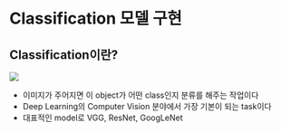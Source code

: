# Classification 모델 구현
## Classification이란?  
<img src = "https://machinelearningmastery.com/wp-content/uploads/2018/12/Example-of-Photographs-of-Objects-from-the-CIFAR-10-Dataset.png">

- 이미지가 주어지면 이 object가 어떤 class인지 분류를 해주는 작업이다  
- Deep Learning의 Computer Vision 분야에서 가장 기본이 되는 task이다  
- 대표적인 model로 VGG, ResNet, GoogLeNet 
